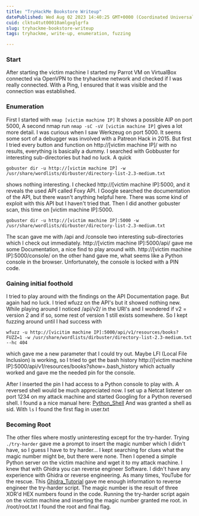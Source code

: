 ```yaml
---
title: "TryHackMe Bookstore Writeup"
datePublished: Wed Aug 02 2023 14:40:25 GMT+0000 (Coordinated Universal Time)
cuid: clktu4tut00010amlgxglgrfa
slug: tryhackme-bookstore-writeup
tags: tryhackme, write-up, enumeration, fuzzing

---
```


### Start

After starting the victim machine I started my Parrot VM on VirtualBox connected via OpenVPN to the tryhackme network and checked if I was really connected. With a Ping, I ensured that it was visible and the connection was established.

### Enumeration

First I started with `nmap [victim machine IP]` It shows a possible AIP on port 5000, A second nmap run `nmap -sC -sV [victim machine IP]` gives a lot more detail. I was curious when I saw Werkzeug on port 5000. It seems some sort of a debugger was involved with a Patreon Hack in 2015. But first I tried every button and function on http://\[victim machine IP\]/ with no results, everything is basically a dummy. I searched with Gobbuster for interesting sub-directories but had no luck. A quick

```plaintext
gobuster dir -u http://[victim machine IP] -w /usr/share/wordlists/dirbuster/directory-list-2.3-medium.txt
```

shows nothing interesting. I checked http://\[victim machine IP\]:5000, and it reveals the used API called Foxy API. I Google searched the documentation of the API, but there wasn't anything helpful here. There was some kind of exploit with this API but I haven't tried that. Then I did another gobuster scan, this time on \[victim machine IP\]:5000.

```plaintext
gobuster dir -u http://[victim machine IP]:5000 -w /usr/share/wordlists/dirbuster/directory-list-2.3-medium.txt
```

The scan gave me with /api and /console two interesting sub-directories which I check out immediately. http://\[victim machine IP\]:5000/api/ gave me some Documentation, a nice find to play around with. http://\[victim machine IP\]:5000/console/ on the other hand gave me, what seems like a Python console in the browser. Unfortunately, the console is locked with a PIN code.

### Gaining initial foothold

I tried to play around with the findings on the API Documentation page. But again had no luck. I tried wfuzz on the API's but it showed nothing new. While playing around I noticed /api/v2/ in the URl's and I wondered if v2 = version 2 and if so, some rest of version 1 still exists somewhere. So I kept fuzzing around until I had success with

```plaintext
wfuzz -u http://[vicitim machine IP]:5000/api/v1/resources/books?FUZZ=1 -w /usr/share/wordlists/dirbuster/directory-list-2.3-medium.txt --hc 404
```

which gave me a new parameter that I could try out. Maybe LFI (Local File Inclusion) is working, so I tried to get the bash history http://\[victim machine IP\]:5000/api/v1/resources/books?show=.bash\_history which actually worked and gave me the needed pin for the console.

After I inserted the pin I had access to a Python console to play with. A reversed shell would be much appreciated now. I set up a Netcat listener on port 1234 on my attack machine and started Googling for a Python reversed shell. I found a a nice manual here: [Python\_Shell](https://www.linuxfordevices.com/tutorials/shell-script/reverse-shell-in-python) And was granted a shell as sid. With `ls` I found the first flag in user.txt

### Becoming Root

The other files where mostly uninteresting except for the try-harder. Trying `./try-harder` gave me a prompt to insert the magic number which I didn't have, so I guess I have to try harder... I kept searching for clues what the magic number might be, but there were none. Then I opened a simple Python server on the victim machine and wget it to my attack machine. I knew that with Ghidra you can reverse engineer Software. I didn't have any experience with Ghidra or reverse engineering. As many times, YouTube for the rescue. This [Ghidra\_Tutorial](https://www.youtube.com/watch?v=fTGTnrgjuGA&t=488s) gave me enough information to reverse engineer the try-harder script. The magic number is the result of three XOR'd HEX numbers found in the code. Running the try-harder script again on the victim machine and inserting the magic number granted me root. in /root/root.txt I found the root and final flag.